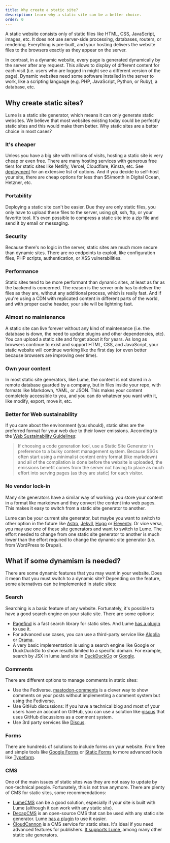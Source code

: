```yaml
---
title: Why create a static site?
description: Learn why a static site can be a better choice.
order: 0
---
```


A static website consists only of static files like HTML, CSS, JavaScript,
images, etc. It does not use server-side processing, databases, routers, or
rendering. Everything is pre-built, and your hosting delivers the website files
to the browsers exactly as they appear on the server.

In contrast, in a dynamic website, every page is generated dynamically by the
server after any request. This allows to display of different content for each
visit (i.e. users who are logged in might see a different version of the page).
Dynamic websites need some software installed in the server to work, like a
scripting language (e.g. PHP, JavaScript, Python, or Ruby), a database, etc.

## Why create static sites?

Lume is a static site generator, which means it can only generate static
websites. We believe that most websites existing today could be perfectly static
sites and this would make them better. Why static sites are a better choice in
most cases?

### It's cheaper

Unless you have a big site with millions of visits, hosting a static site is
very cheap or even free. There are many hosting services with generous free
tiers for static sites like Netlify, Vercel, Cloudflare, Kinsta, etc. See
[deployment](../advanced/deployment.md) for an extensive list of options. And if
you decide to self-host your site, there are cheap options for less than
$5/month in Digital Ocean, Hetzner, etc.

### Portability

Deploying a static site can't be easier. Due they are only static files, you
only have to upload these files to the server, using git, ssh, ftp, or your
favorite tool. It's even possible to compress a static site into a zip file and
send it by email or messaging.

### Security

Because there's no logic in the server, static sites are much more secure than
dynamic sites. There are no endpoints to exploit, like configuration files, PHP
scripts, authentication, or XSS vulnerabilities.

### Performance

Static sites tend to be more performant than dynamic sites, at least as far as
the backend is concerned. The reason is the server only has to deliver the files
as they are, without any additional process, which is really fast. And if you're
using a CDN with replicated content in different parts of the world, and with
proper cache header, your site will be lightning fast.

### Almost no maintenance

A static site can live forever without any kind of maintenance (i.e. the
database is down, the need to update plugins and other dependencies, etc). You
can upload a static site and forget about it for years. As long as browsers
continue to exist and support HTML, CSS, and JavaScript, your static website
will continue working like the first day (or even better because browsers are
improving over time).

### Own your content

In most static site generators, like Lume, the content is not stored in a remote
database guarded by a company, but in files inside your repo, with formats like
Markdown, YAML, or JSON. This makes your content completely accessible to you,
and you can do whatever you want with it, like modify, export, move it, etc.

### Better for Web sustainability

If you care about the environment (you should), static sites are the preferred
format for your web due to their lower emissions. According to the
[Web Sustainability Guidelines](https://w3c.github.io/sustyweb/#success-criterion-static-vs-dynamic-human-testable):

> If choosing a code generation tool, use a Static Site Generator in preference
> to a bulky content management system. Because SSGs often start using a
> minimalist content entry format (like markdown) and all of the compilation is
> done before the website is uploaded, the emissions benefit comes from the
> server not having to place as much effort into serving pages (as they are
> static) for each visitor.

### No vendor lock-in

Many site generators have a similar way of working: you store your content in a
format like markdown and they convert the content into web pages. This makes it
easy to switch from a static site generator to another.

Lume can be your current site generator, but maybe you want to switch to other
option in the future like [Astro](https://astro.build/),
[Jekyll](https://jekyllrb.com/), [Hugo](https://gohugo.io/) or
[Eleventy](https://www.11ty.dev/). Or vice versa, you may use one of these site
generators and want to switch to Lume. The effort needed to change from one
static site generator to another is much lower than the effort required to
change the dynamic site generator (i.e. from WordPress to Drupal).

## What if some dynamism is needed?

There are some dynamic features that you may want in your website. Does it mean
that you must switch to a dynamic site? Depending on the feature, some
alternatives can be implemented in static sites:

### Search

Searching is a basic feature of any website. Fortunately, it's possible to have
a good search engine on your static site. There are some options:

- [Pagefind](https://pagefind.app/) is a fast search library for static sites.
  And Lume [has a plugin](../../plugins/pagefind.md) to use it.
- For advanced use cases, you can use a third-party service like
  [Algolia](https://www.algolia.com/) or [Orama](https://orama.com/).
- A very basic implementation is using a search engine like Google or DuckDuckGo
  to show results limited to a specific domain. For example, search by JSX in
  lume.land site in [DuckDuckGo](https://duckduckgo.com/?q=jsx+site%3Alume.land)
  or [Google](https://www.google.com/search?q=jsx%20site%3Alume.land).

### Comments

There are different options to manage comments in static sites:

- Use the Fediverse.
  [mastodon-comments](https://github.com/oom-components/mastodon-comments) is a
  clever way to show comments on your posts without implementing a comment
  system but using the Fediverse.
- Use GitHub discussions: If you have a technical blog and most of your users
  have an account on GitHub, you can use a solution like
  [giscus](https://giscus.app/) that uses GitHub discussions as a comment
  system.
- Use 3rd party services like [Discus](https://disqus.com/).

### Forms

There are hundreds of solutions to include forms on your website. From free and
simple tools like [Google Forms](https://docs.google.com/forms/) or
[Static Forms](https://www.staticforms.xyz/) to more advanced tools like
[Typeform](https://www.typeform.com/).

### CMS

One of the main issues of static sites was they are not easy to update by
non-technical people. Fortunately, this is not true anymore. There are plenty of
CMS for static sites, some recommendations:

- [LumeCMS](../../cms/index.md) can be a good solution, especially if your site
  is built with Lume (although it can work with any static site).
- [DecapCMS](https://decapcms.org/) is an open-source CMS that can be used with
  any static site generator. Lume [has a plugin](../../plugins/decap_cms.md) to
  use it easier.
- [CloudCannon](https://cloudcannon.com/) is a CMS service for static sites.
  It's ideal if you need advanced features for publishers.
  [It supports Lume,](https://cloudcannon.com/lume-cms/) among many other static
  site generators.
